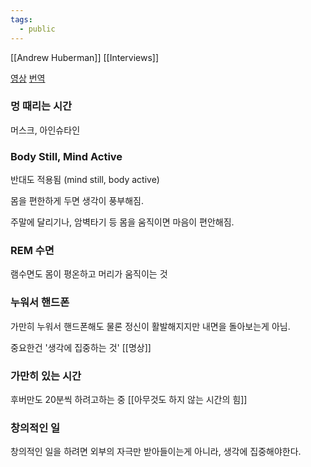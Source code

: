 ```yaml
---
tags:
  - public
---
```

[[Andrew Huberman]]
[[Interviews]]

[영상](https://www.youtube.com/watch?v=smCQ7fXweLQ) [번역](https://www.youtube.com/watch?v=5XDEn6fB-SE&t=18s)

### 멍 때리는 시간
머스크, 아인슈타인

### Body Still, Mind Active
반대도 적용됨 (mind still, body active)

몸을 편한하게 두면 생각이 풍부해짐.

주말에 달리기나, 암벽타기 등 몸을 움직이면 마음이 편안해짐.


### REM 수면

램수면도 몸이 평온하고 머리가 움직이는 것

### 누워서 핸드폰

가만히 누워서 핸드폰해도 물론 정신이 활발해지지만 내면을 돌아보는게 아님.

중요한건 '생각에 집중하는 것' [[명상]]

### 가만히 있는 시간

후버만도 20분씩 하려고하는 중
[[아무것도 하지 않는 시간의 힘]]

### 창의적인 일

창의적인 일을 하려면 외부의 자극만 받아들이는게 아니라,
생각에 집중해야한다.